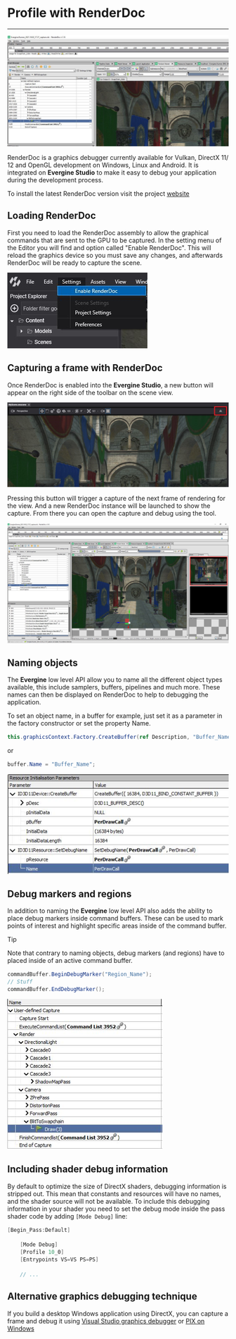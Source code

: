 # Profile with RenderDoc

---
![Graphics](images/RenderDoc_0.jpg)

RenderDoc is a graphics debugger currently available for Vulkan, DirectX 11/ 12 and OpenGL development on Windows, Linux and Android.
It is integrated on **Evergine Studio** to make it easy to debug your application during the development process.

To install the latest RenderDoc version visit the project [website](https://renderdoc.org/)

## Loading RenderDoc

First you need to load the RenderDoc assembly to allow the graphical commands that are sent to the GPU to be captured.
In the setting menu of the Editor you will find and option called "Enable RenderDoc". This will reload the graphics device so you must save any changes, and afterwards RenderDoc will be ready to capture the scene.

![Graphics](images/RenderDoc_1.jpg)

## Capturing a frame with RenderDoc

Once RenderDoc is enabled into the **Evergine Studio**, a new button will appear on the right side of the toolbar on the scene view.

![Graphics](images/RenderDoc_2.jpg)

Pressing this button will trigger a capture of the next frame of rendering for the view. And a new RenderDoc instance will be launched to show the capture. From there you can open the capture and debug using the tool.

![Graphics](images/RenderDoc_3.jpg)

## Naming objects

The **Evergine** low level API allow you to name all the different object types available, this include samplers, buffers, pipelines and much more. These names can then be displayed on RenderDoc to help to debugging the application.

To set an object name, in a buffer for example, just set it as a parameter in the factory constructor or set the property Name.

```c#
this.graphicsContext.Factory.CreateBuffer(ref Description, "Buffer_Name");
```

or

```c#
buffer.Name = "Buffer_Name";
```

![Graphics](images/RenderDoc_4.jpg)

## Debug markers and regions

In addition to naming the **Evergine** low level API also adds the ability to place debug markers inside command buffers. These can be used to mark points of interest and highlight specific areas inside of the command buffer.

> [!Tip]
> Note that contrary to naming objects, debug markers (and regions) have to placed inside of an active command buffer.

```c#
commandBuffer.BeginDebugMarker("Region_Name");
// Stuff
commandBuffer.EndDebugMarker();
```

![Graphics](images/RenderDoc_5.jpg)

## Including shader debug information

By default to optimize the size of DirectX shaders, debugging information is stripped out. This mean that constants and resources will have no names, and the shader source will not be available. To include this debugging information in your shader you need to set the debug mode inside the pass shader code by adding `[Mode Debug]` line:

```c#
[Begin_Pass:Default]

    [Mode Debug]
    [Profile 10_0]
    [Entrypoints VS=VS PS=PS]

    // ...
```

## Alternative graphics debugging technique

If you build a desktop Windows application using DirectX, you can capture a frame and debug it using [Visual Studio graphics debugger](https://docs.microsoft.com/en-us/visualstudio/debugger/graphics/visual-studio-graphics-diagnostics?view=vs-2019) or [PIX on Windows](https://devblogs.microsoft.com/pix/introduction/)